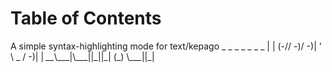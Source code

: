 
# Table of Contents



A simple  syntax-highlighting mode for text/kepago
                                 \_ 
 <span class="underline">\_</span> <span class="underline">\_</span>  <span class="underline">\_</span>  \_ \_          <span class="underline">\_</span> | |
(<span class="underline">-// -</span>)/ -<span class="underline">)| ' \\   \_    / -</span>)| |
*\_\_*\\\_\_\_|\\\_\_\_||\_||\_| (\_)   \\\_\_\_||\_|


